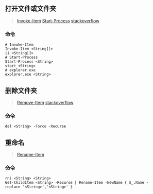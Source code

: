 ## 打开文件或文件夹
> [Invoke-Item](https://docs.microsoft.com/en-us/powershell/module/microsoft.powershell.management/invoke-item)
> [Start-Process](https://docs.microsoft.com/en-us/powershell/module/microsoft.powershell.management/start-process)
> [stackoverflow](https://stackoverflow.com/questions/8471106/how-to-open-a-folder-within-powershell)
### 命令
```shell
# Invoke-Item
Invoke-Item <String[]>
ii <String[]>
# Start-Process
Start-Process <String>
start <String>
# explorer.exe
explorer.exe <String>
```

## 删除文件夹
> [Remove-Item](https://docs.microsoft.com/en-us/powershell/module/microsoft.powershell.management/remove-item)
> [stackoverflow](https://stackoverflow.com/questions/186737/whats-the-fastest-way-to-delete-a-large-folder-in-windows)
### 命令
```shell
del <String> -Force -Recurse
```

## 重命名
> [Rename-Item](https://docs.microsoft.com/en-us/powershell/module/microsoft.powershell.management/rename-item)
### 命令
```shell
rni <String> <String>
Get-ChildItem <String> -Recurse | Rename-Item -NewName { $_.Name -replace '<String>','<String>' }
```
